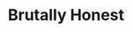 --- 
title: "Brutally Honest"
publishdate: "2019-8-14T16:48:46+02:00"
src: "https://365manga.net/manga/brutally-honest"
image: "https://data.365manga.net/images/thumbnails/6551-brutally-honest.jpg"
description: "Funny things happen so I draw them."
---